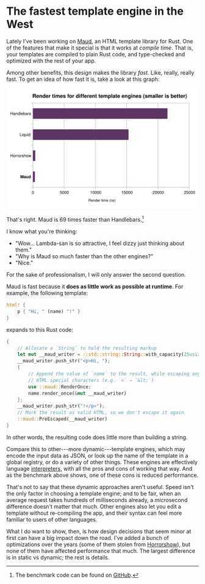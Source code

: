 # The fastest template engine in the West

Lately I've been working on [Maud], an HTML template library for Rust. One of the features that make it special is that it works at *compile time*. That is, your templates are compiled to plain Rust code, and type-checked and optimized with the rest of your app.

Among other benefits, this design makes the library *fast*. Like, really, really fast. To get an idea of how fast it is, take a look at this graph:

[![Graph of render times for different template engines](/images/2016/maud-is-fast.svg)](/images/2016/maud-is-fast.svg)

That's right. Maud is 69 times faster than Handlebars.[^1]

[^1]: The benchmark code can be found on [GitHub](https://github.com/lambda-fairy/maud/tree/1bdf6ea06adf4e62cf3b4fe65d1cd086db7ed190/benchmarks).

I know what you're thinking:

- "Wow... Lambda-san is so attractive, I feel dizzy just thinking about them."
- "Why is Maud so much faster than the other engines?"
- "Nice."

For the sake of professionalism, I will only answer the second question.

[Maud]: https://github.com/lambda-fairy/maud

Maud is fast because it **does as little work as possible at runtime**. For example, the following template:

```rust
html! {
    p { "Hi, " (name) "!" }
}
```

expands to this Rust code:

```rust
{
    // Allocate a `String` to hold the resulting markup
    let mut __maud_writer = ::std::string::String::with_capacity(25usize);
    __maud_writer.push_str("<p>Hi, ");
    {
        // Append the value of `name` to the result, while escaping any
        // HTML special characters (e.g. `<` → `&lt;`)
        use ::maud::RenderOnce;
        name.render_once(&mut __maud_writer)
    };
    __maud_writer.push_str("!</p>");
    // Mark the result as valid HTML, so we don't escape it again
    ::maud::PreEscaped(__maud_writer)
}
```

In other words, the resulting code does little more than building a string.

Compare this to other---more dynamic---template engines, which may encode the input data as JSON, or look up the name of the template in a global registry, or do a variety of other things. These engines are effectively language [interpreters], with all the pros and cons of working that way. And as the benchmark above shows, one of these cons is reduced performance.

[interpreters]: https://en.wikipedia.org/wiki/Interpreter_(computing)

That's not to say that these dynamic approaches aren't useful. Speed isn't the only factor in choosing a template engine; and to be fair, when an average request takes hundreds of milliseconds already, a *micro*second difference doesn't matter that much. Other engines also let you edit a template without re-compiling the app, and their syntax can feel more familiar to users of other languages.

What I do want to show, then, is how design decisions that seem minor at first can have a big impact down the road. I've added a bunch of optimizations over the years (some of them stolen from [Horrorshow]), but none of them have affected performance that much. The largest difference is in static vs dynamic; the rest is details.

[Horrorshow]: https://github.com/Stebalien/horrorshow-rs
